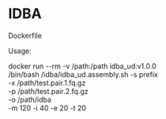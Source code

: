 # IDBA

Dockerfile

Usage:

docker run --rm -v /path:/path idba_ud:v1.0.0 \
       /bin/bash /idba/idba_ud.assembly.sh -s prefix \
       -x /path/test.pair.1.fq.gz \
       -p /path/test.pair.2.fq.gz \
       -o /path/idba \
       -m 120 -i 40 -e 20 -t 20 
